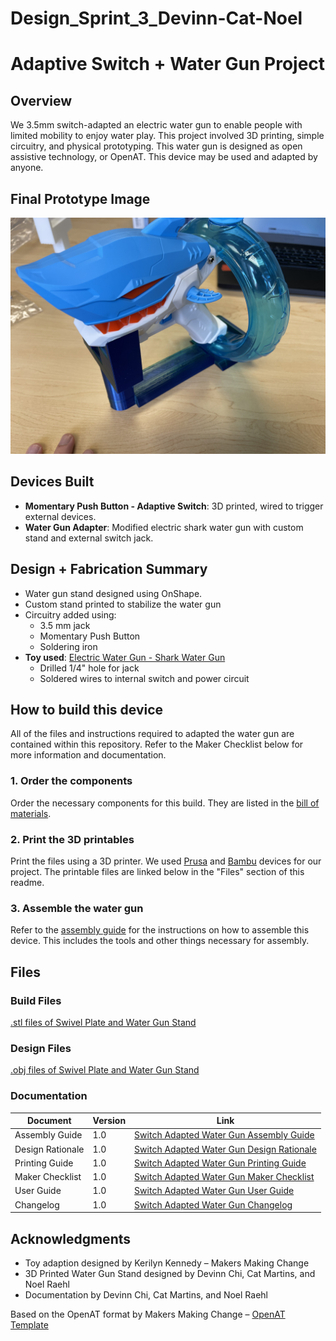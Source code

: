 # Design_Sprint_3_Devinn-Cat-Noel


# Adaptive Switch + Water Gun Project


## Overview
We 3.5mm switch-adapted an electric water gun to enable people with limited mobility to enjoy water play. This project involved 3D printing, simple circuitry, and physical prototyping. This water gun is designed as open assistive technology, or OpenAT. This device may be used and adapted by anyone.

## Final Prototype Image
![image](https://github.com/davinchi73/Design_Sprint_3_Devinn-Cat-Noel/blob/cbc392ea20b671ee19caa896f038ba4f957eef00/Photos/Gun_and_V1Stand.jpg)

## Devices Built
- **Momentary Push Button - Adaptive Switch**: 3D printed, wired to trigger external devices.
- **Water Gun Adapter**: Modified electric shark water gun with custom stand and external switch jack.

## Design + Fabrication Summary
- Water gun stand designed using OnShape. 
- Custom stand printed to stabilize the water gun
- Circuitry added using:
  - 3.5 mm jack
  - Momentary Push Button
  - Soldering iron
- **Toy used**: [Electric Water Gun - Shark Water Gun](https://www.walmart.com/ip/Electric-Water-Gun-Shark-Water-Guns-for-Kids-Adults-32FT-Automatic-Squirt-Guns-High-Capacity-Water-Guns-Summer-Water-Play-Toys/15218453861?classType=REGULAR&from=/search)
  - Drilled 1/4" hole for jack  
  - Soldered wires to internal switch and power circuit
 
## How to build this device

All of the files and instructions required to adapted the water gun are contained within this repository. Refer to the Maker Checklist below for more information and documentation.

### 1. Order the components 
Order the necessary components for this build. They are listed in the [bill of materials](). 

### 2. Print the 3D printables
Print the files using a 3D printer. We used [Prusa](https://www.prusa3d.com/?utm_source=google&utm_medium=cpc&utm_campaign=EN-US_Search_Text_Brand&utm_id=805226342&gad_source=1&gad_campaignid=805226342&gbraid=0AAAAADkiZoMQLWx7I6_i8Z4JGoRqfIOiK&gclid=Cj0KCQjwoNzABhDbARIsALfY8VMpwMWZt9w00vws5xpJP1zPjw0NuY0tMLbhMrT6I6lO_lXg2FqFplsaAkaQEALw_wcB) and [Bambu](https://us.store.bambulab.com/?gad_source=1&gad_campaignid=20326984537&gbraid=0AAAAAo9so7M-KN1elnPLE1mRjUI4ZcQL0&gclid=Cj0KCQjwoNzABhDbARIsALfY8VO-hWUIrqNfUYTLE7RObMGa2J3tRXY2lEzaHcmRl2_5EFsTW3EwSZIaArtVEALw_wcB) devices for our project. The printable files are linked below in the "Files" section of this readme.

### 3. Assemble the water gun
Refer to the [assembly guide](https://github.com/davinchi73/Design_Sprint_3_Devinn-Cat-Noel/blob/main/Documentation/Water_Gun_Assembly_Guide.pdf) for the instructions on how to assemble this device. This includes the tools and other things necessary for assembly.

## Files

### Build Files
[.stl files of Swivel Plate and Water Gun Stand](https://github.com/davinchi73/Design_Sprint_3_Devinn-Cat-Noel/tree/main/Build_Files)

### Design Files
[.obj files of Swivel Plate and Water Gun Stand](https://github.com/davinchi73/Design_Sprint_3_Devinn-Cat-Noel/tree/main/Design_Files)


### Documentation
| Document              | Version | Link |
|-----------------------|---------|------|
| Assembly Guide        | 1.0     | [Switch Adapted Water Gun Assembly Guide](/Documentation/Water_Gun_Assembly_Guide.pdf)|
| Design Rationale      | 1.0     | [Switch Adapted Water Gun Design Rationale](/Documentation/Water_Gun_Stand_Design_Rationale.pdf)|
| Printing Guide        | 1.0     | [Switch Adapted Water Gun Printing Guide](/Documentation/Water_Gun_3D_Printing_Guide.pdf)|
| Maker Checklist       | 1.0     | [Switch Adapted Water Gun Maker Checklist](/Documentation/Switch_Adapted_Water_Gun_Maker_Checklist_v1.0.pdf)|
| User Guide            | 1.0     | [Switch Adapted Water Gun User Guide](/Documentation/Water_Gun_User_Guide.pdf)|
| Changelog             | 1.0     | [Switch Adapted Water Gun Changelog](/Documentation/Switch_Adapted_Water_Gun_Changelog_v1.0.pdf)|


## Acknowledgments
- Toy adaption designed by Kerilyn Kennedy – Makers Making Change 
- 3D Printed Water Gun Stand designed by Devinn Chi, Cat Martins, and Noel Raehl
- Documentation by Devinn Chi, Cat Martins, and Noel Raehl

Based on the OpenAT format by Makers Making Change – [OpenAT Template](https://github.com/makersmakingchange/OpenAT-Template)
